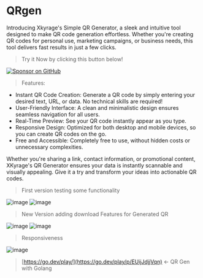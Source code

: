 # QRgen
Introducing Xkyrage's Simple QR Generator, a sleek and intuitive tool designed to make QR code generation effortless. Whether you're creating QR codes for personal use, marketing campaigns, or business needs, this tool delivers fast results in just a few clicks.

> Try it Now by clicking this button below!

[![Sponsor on GitHub](https://dabuttonfactory.com/button.png?t=QRgen&f=Calibri-Bold&ts=28&tc=fff&hp=45&vp=20&w=1000&h=50&c=11&bgt=unicolored&bgc=33c0c0)](https://xkyrage.github.io/QRgen/)

> Features:
- Instant QR Code Creation: Generate a QR code by simply entering your desired text, URL, or data. No technical skills are required!
- User-Friendly Interface: A clean and minimalistic design ensures seamless navigation for all users.
- Real-Time Preview: See your QR code instantly appear as you type.
- Responsive Design: Optimized for both desktop and mobile devices, so you can create QR codes on the go.
- Free and Accessible: Completely free to use, without hidden costs or unnecessary complexities.

Whether you're sharing a link, contact information, or promotional content, XKyrage's QR Generator ensures your data is instantly scannable and visually appealing. Give it a try and transform your ideas into actionable QR codes.

> First version testing some functionality

![image](https://github.com/user-attachments/assets/82f12c81-e366-4464-a881-830e58b434b8)
![image](https://github.com/user-attachments/assets/3f8758fd-fd85-422d-9f1e-9a50ff420ea2)

> New Version adding download Features for Generated QR

![image](https://github.com/user-attachments/assets/12e78868-933b-495b-98f6-51bb51785240)
![image](https://github.com/user-attachments/assets/213ed51c-d191-4a34-8985-8e52a5a9410e)

> Responsiveness

![image](https://github.com/user-attachments/assets/3830b310-bd47-4b6d-8ec7-7798a8e5e798)

> [https://go.dev/play/](https://go.dev/play/p/EUijJdjjVqn) <- QR Gen with Golang


